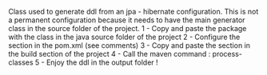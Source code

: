 Class used to generate ddl from an jpa - hibernate configuration.
This is not a permanent configuration because it needs to have the main generator class in the source folder of the project.
1 - Copy and paste the package with the class in the java source folder of the project
2 - Configure the <plugin> section in the pom.xml (see comments)
3 - Copy and paste the <plugin> section in the build section of the project
4 - Call the maven command : process-classes
5 - Enjoy the ddl in the output folder !